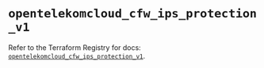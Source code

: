 # `opentelekomcloud_cfw_ips_protection_v1`

Refer to the Terraform Registry for docs: [`opentelekomcloud_cfw_ips_protection_v1`](https://registry.terraform.io/providers/opentelekomcloud/opentelekomcloud/1.36.47/docs/resources/cfw_ips_protection_v1).

